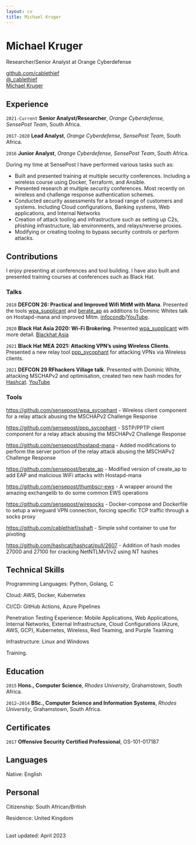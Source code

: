 ```yaml
---
layout: cv
title: Michael Kruger
---
```

# Michael Kruger
Researcher/Senior Analyst at Orange Cyberdefense

<div id="webaddress">
  <a href="https://github.com/cablethief"><i class="fab fa-github"></i> github.com/cablethief</a><br>
  <a href="https://twitter.com/_cablethief"><i class="fab fa-twitter"></i> @_cablethief</a><br>
  <a href="https://www.linkedin.com/in/michael-kruger-944aa8106/"><i class="fab fa-linkedin"></i> Michael Kruger</a>
</div>

## Experience

`2021-Current`
**Senior Analyst/Researcher**, *Orange Cyberdefense, SensePost Team*, South Africa.

`2017-2020`
**Lead Analyst**, *Orange Cyberdefense, SensePost Team*, South Africa.

`2016`
**Junior Analyst**, *Orange Cyberdefense, SensePost Team*, South Africa.

During my time at SensePost I have performed various tasks such as:

 * Built and presented training at multiple security conferences. Including a wireless course using Docker, Terraform, and Ansible. 
 * Presented research at multiple security conferences. Most recently on wireless and challenge response authentication schemes. 
 * Conducted security assessments for a broad range of customers and systems. Including Cloud configurations, Banking systems, Web applications, and Internal Networks
 * Creation of attack tooling and infrastructure such as setting up C2s, phishing infrastructure, lab environments, and relays/reverse proxies. 
 * Modifying or creating tooling to bypass security controls or perform attacks. 

## Contributions

I enjoy presenting at conferences and tool building. I have also built and presented training courses at conferences such as Black Hat.

### Talks

`2018`
**DEFCON 26: Practical and Improved Wifi MitM with Mana**. Presented the tools [wpa_supplicant](https://github.com/sensepost/wpa_sycophant) and [berate_ap](https://github.com/sensepost/berate_ap) as additions to Dominic Whites talk on Hostapd-mana and improved Mitm. [infocondb](https://infocondb.org/con/def-con/def-con-26/practical-improved-wifi-mitm-with-mana)/[YouTube](https://www.youtube.com/watch?v=eYsGyvGxlpI).

`2020`
**Black Hat Asia 2020: Wi-Fi Brokering**. Presented [wpa_supplicant](https://github.com/sensepost/wpa_sycophant) with more detail. [Blackhat Asia](https://www.blackhat.com/asia-20/briefings/schedule/index.html#wi-fi-brokering-18260)

`2021`
**Black Hat MEA 2021: Attacking VPN’s using Wireless Clients**. Presented a new relay tool [ppp_sycophant](https://github.com/sensepost/ppp_sycophant) for attacking VPNs via Wireless clients.

`2021`
**DEFCON 29 RFhackers Village talk**. Presented with Dominic White, attacking MSCHAPv2 and optimisation, created two new hash modes for [Hashcat](https://github.com/hashcat/hashcat/pull/2607). [YouTube](https://www.youtube.com/watch?v=lm7Cuktpnb4)

### Tools

<https://github.com/sensepost/wpa_sycophant> - Wireless client component for a relay attack abusing the MSCHAPv2 Challenge Response

<https://github.com/sensepost/ppp_sycophant> - SSTP/PPTP client component for a relay attack abusing the MSCHAPv2 Challenge Response

<https://github.com/sensepost/hostapd-mana> - Added modifications to perform the server portion of the relay attack abusing the MSCHAPv2 Challenge Response

<https://github.com/sensepost/berate_ap> - Modified version of create_ap to add EAP and malicious WiFi attacks with Hostapd-mana

<https://github.com/sensepost/thumbscr-ews> - A wrapper around the amazing exchangelib to do some common EWS operations

<https://github.com/sensepost/wiresocks> - Docker-compose and Dockerfile to setup a wireguard VPN connection, forcing specific TCP traffic through a socks proxy

<https://github.com/cablethief/sshaft> - Simple sshd container to use for pivoting

<https://github.com/hashcat/hashcat/pull/2607> - Addition of hash modes 27000 and 27100 for cracking NetNTLMv1/v2 using NT hashes

## Technical Skills

Programming Languages: Python, Golang, C

Cloud: AWS, Docker, Kubernetes

CI/CD: GitHub Actions, Azure Pipelines

Penetration Testing Experience: Mobile Applications, Web Applications, Internal Networks, External Infrastructure, Cloud Configurations (Azure, AWS,
GCP), Kubernetes, Wireless, Red Teaming, and Purple Teaming

Infrastructure: Linux and Windows

Training.

## Education

`2015`
**Hons., Computer Science**, *Rhodes University*, Grahamstown, South Africa.

`2012–2014`
**BSc., Computer Science and Information Systems**, *Rhodes University*, Grahamstown, South Africa.


## Certificates

`2017`
**Offensive Security Certified Professional**, OS-101-017187 

## Languages

Native: English

## Personal

Citizenship: South African/British

Residence: United Kingdom

<br/>Last updated: April 2023<br/><br/>

